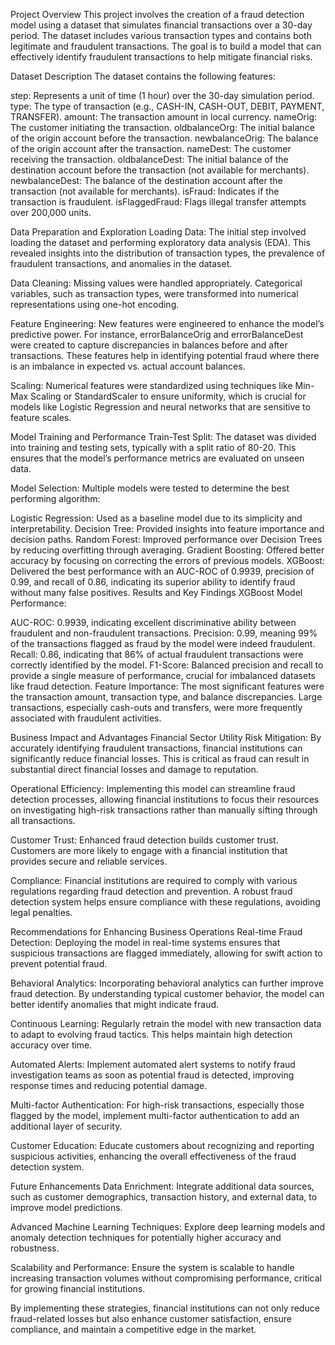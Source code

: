 Project Overview
This project involves the creation of a fraud detection model using a dataset that simulates financial transactions over a 30-day period. The dataset includes various transaction types and contains both legitimate and fraudulent transactions. The goal is to build a model that can effectively identify fraudulent transactions to help mitigate financial risks.

Dataset Description
The dataset contains the following features:

step: Represents a unit of time (1 hour) over the 30-day simulation period.
type: The type of transaction (e.g., CASH-IN, CASH-OUT, DEBIT, PAYMENT, TRANSFER).
amount: The transaction amount in local currency.
nameOrig: The customer initiating the transaction.
oldbalanceOrg: The initial balance of the origin account before the transaction.
newbalanceOrig: The balance of the origin account after the transaction.
nameDest: The customer receiving the transaction.
oldbalanceDest: The initial balance of the destination account before the transaction (not available for merchants).
newbalanceDest: The balance of the destination account after the transaction (not available for merchants).
isFraud: Indicates if the transaction is fraudulent.
isFlaggedFraud: Flags illegal transfer attempts over 200,000 units.

Data Preparation and Exploration
Loading Data: The initial step involved loading the dataset and performing exploratory data analysis (EDA). This revealed insights into the distribution of transaction types, the prevalence of fraudulent transactions, and anomalies in the dataset.

Data Cleaning: Missing values were handled appropriately. Categorical variables, such as transaction types, were transformed into numerical representations using one-hot encoding.

Feature Engineering: New features were engineered to enhance the model’s predictive power. For instance, errorBalanceOrig and errorBalanceDest were created to capture discrepancies in balances before and after transactions. These features help in identifying potential fraud where there is an imbalance in expected vs. actual account balances.

Scaling: Numerical features were standardized using techniques like Min-Max Scaling or StandardScaler to ensure uniformity, which is crucial for models like Logistic Regression and neural networks that are sensitive to feature scales.

Model Training and Performance
Train-Test Split: The dataset was divided into training and testing sets, typically with a split ratio of 80-20. This ensures that the model’s performance metrics are evaluated on unseen data.

Model Selection: Multiple models were tested to determine the best performing algorithm:

Logistic Regression: Used as a baseline model due to its simplicity and interpretability.
Decision Tree: Provided insights into feature importance and decision paths.
Random Forest: Improved performance over Decision Trees by reducing overfitting through averaging.
Gradient Boosting: Offered better accuracy by focusing on correcting the errors of previous models.
XGBoost: Delivered the best performance with an AUC-ROC of 0.9939, precision of 0.99, and recall of 0.86, indicating its superior ability to identify fraud without many false positives.
Results and Key Findings
XGBoost Model Performance:

AUC-ROC: 0.9939, indicating excellent discriminative ability between fraudulent and non-fraudulent transactions.
Precision: 0.99, meaning 99% of the transactions flagged as fraud by the model were indeed fraudulent.
Recall: 0.86, indicating that 86% of actual fraudulent transactions were correctly identified by the model.
F1-Score: Balanced precision and recall to provide a single measure of performance, crucial for imbalanced datasets like fraud detection.
Feature Importance: The most significant features were the transaction amount, transaction type, and balance discrepancies. Large transactions, especially cash-outs and transfers, were more frequently associated with fraudulent activities.

Business Impact and Advantages
Financial Sector Utility
Risk Mitigation: By accurately identifying fraudulent transactions, financial institutions can significantly reduce financial losses. This is critical as fraud can result in substantial direct financial losses and damage to reputation.

Operational Efficiency: Implementing this model can streamline fraud detection processes, allowing financial institutions to focus their resources on investigating high-risk transactions rather than manually sifting through all transactions.

Customer Trust: Enhanced fraud detection builds customer trust. Customers are more likely to engage with a financial institution that provides secure and reliable services.

Compliance: Financial institutions are required to comply with various regulations regarding fraud detection and prevention. A robust fraud detection system helps ensure compliance with these regulations, avoiding legal penalties.

Recommendations for Enhancing Business Operations
Real-time Fraud Detection: Deploying the model in real-time systems ensures that suspicious transactions are flagged immediately, allowing for swift action to prevent potential fraud.

Behavioral Analytics: Incorporating behavioral analytics can further improve fraud detection. By understanding typical customer behavior, the model can better identify anomalies that might indicate fraud.

Continuous Learning: Regularly retrain the model with new transaction data to adapt to evolving fraud tactics. This helps maintain high detection accuracy over time.

Automated Alerts: Implement automated alert systems to notify fraud investigation teams as soon as potential fraud is detected, improving response times and reducing potential damage.

Multi-factor Authentication: For high-risk transactions, especially those flagged by the model, implement multi-factor authentication to add an additional layer of security.

Customer Education: Educate customers about recognizing and reporting suspicious activities, enhancing the overall effectiveness of the fraud detection system.

Future Enhancements
Data Enrichment: Integrate additional data sources, such as customer demographics, transaction history, and external data, to improve model predictions.

Advanced Machine Learning Techniques: Explore deep learning models and anomaly detection techniques for potentially higher accuracy and robustness.

Scalability and Performance: Ensure the system is scalable to handle increasing transaction volumes without compromising performance, critical for growing financial institutions.

By implementing these strategies, financial institutions can not only reduce fraud-related losses but also enhance customer satisfaction, ensure compliance, and maintain a competitive edge in the market.






